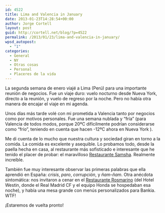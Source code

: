 ```yaml
---
id: 4522
title: Lima and Valencia in January
date: 2013-01-23T14:28:54+00:00
author: Jorge Cortell
layout: post
guid: http://cortell.net/blog/?p=4522
permalink: /2013/01/23/lima-and-valencia-in-january/
wpsd_autopost:
  - "1"
categories:
  - General
  - NY
  - Otras cosas
  - Personal
  - Placeres de la vida
---
```

La segunda semana de enero viajé a Lima (Perú) para una importante reunión de negocios. Fue un viaje duro: vuelo nocturno desde Nueva York, directo a la reunión, y vuelo de regreso por la noche. Pero no había otra manera de encajar el viaje en mi agenda.

Unos días más tarde volé con mi prometida a Valencia tanto por negocios como por motivos personales. Fue una semana nublada y &#8220;fría&#8221; (para Valencia de todos modos, porque 20ºC difícilmente podrían considerarse como &#8220;frío&#8221;, teniendo en cuenta que hacen -12ºC ahora en Nueva York ).

Me di cuenta de lo mucho que nuestra cultura y sociedad giran en torno a la comida. La comida es excelente y asequible. Lo probamos todo, desde la paella hecha en casa, al restaurante más sofisticado e interesante que he tenido el placer de probar: el maravilloso <a title="http://www.samsha.es/" href="http://www.samsha.es/" target="_blank">Restaurante Samsha</a>. Realmente increíble.

También fue muy interesante observar las primeras palabras que ella aprendió en España: _crisis_, _paro_, _corrupción_, y _ñam-ñam_. Otra anécdota sintomática: nos invitaron a cenar en el <a title="http://www.restauranterosmarino.com/es" href="http://www.restauranterosmarino.com/es" target="_blank">Restaurante Rosmarino</a> (del Hotel Westin, donde el Real Madrid CF y el equipo Honda se hospedaban esa noche), y había una mesa grande con menús personalizados para Bankia. WTF!

¡Estaremos de vuelta pronto!